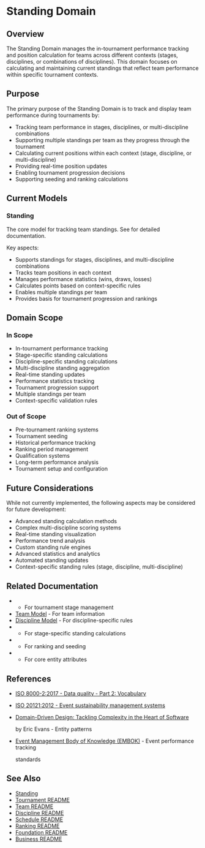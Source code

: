 # Standing Domain

## Overview

The Standing Domain manages the in-tournament performance tracking and position calculation for teams across different
contexts (stages, disciplines, or combinations of disciplines). This domain focuses on calculating and maintaining
current standings that reflect team performance within specific tournament contexts.

## Purpose

The primary purpose of the Standing Domain is to track and display team performance during tournaments by:

- Tracking team performance in stages, disciplines, or multi-discipline combinations
- Supporting multiple standings per team as they progress through the tournament
- Calculating current positions within each context (stage, discipline, or multi-discipline)
- Providing real-time position updates
- Enabling tournament progression decisions
- Supporting seeding and ranking calculations

## Current Models

### Standing

The core model for tracking team standings. See for detailed documentation.

Key aspects:

- Supports standings for stages, disciplines, and multi-discipline combinations
- Tracks team positions in each context
- Manages performance statistics (wins, draws, losses)
- Calculates points based on context-specific rules
- Enables multiple standings per team
- Provides basis for tournament progression and rankings

## Domain Scope

### In Scope

- In-tournament performance tracking
- Stage-specific standing calculations
- Discipline-specific standing calculations
- Multi-discipline standing aggregation
- Real-time standing updates
- Performance statistics tracking
- Tournament progression support
- Multiple standings per team
- Context-specific validation rules

### Out of Scope

- Pre-tournament ranking systems
- Tournament seeding
- Historical performance tracking
- Ranking period management
- Qualification systems
- Long-term performance analysis
- Tournament setup and configuration

## Future Considerations

While not currently implemented, the following aspects may be considered for future development:

- Advanced standing calculation methods
- Complex multi-discipline scoring systems
- Real-time standing visualization
- Performance trend analysis
- Custom standing rule engines
- Advanced statistics and analytics
- Automated standing updates
- Context-specific standing rules (stage, discipline, multi-discipline)

## Related Documentation

- - For tournament stage management
- [Team Model](../team/team.md) - For team information
- [Discipline Model](../discipline/discipline.md) - For discipline-specific rules
- - For stage-specific standing calculations
- - For ranking and seeding
- - For core entity attributes

## References

- [ISO 8000-2:2017 - Data quality - Part 2: Vocabulary](https://www.iso.org/standard/36326.html)
- [ISO 20121:2012 - Event sustainability management systems](https://www.iso.org/standard/54552.html)
- [Domain-Driven Design: Tackling Complexity in the Heart of Software](https://www.amazon.com/Domain-Driven-Design-Tackling-Complexity-Software/dp/0321125215)

  by Eric Evans - Entity patterns

- [Event Management Body of Knowledge (EMBOK)](https://www.embok.org/index.php/embok-model) - Event performance tracking

  standards

## See Also

- [Standing](../standing/standing.md)
- [Tournament README](../tournament/README.md)
- [Team README](../team/README.md)
- [Discipline README](../discipline/README.md)
- [Schedule README](../schedule/README.md)
- [Ranking README](../ranking/README.md)
- [Foundation README](../foundation/README.md)
- [Business README](../README.md)
